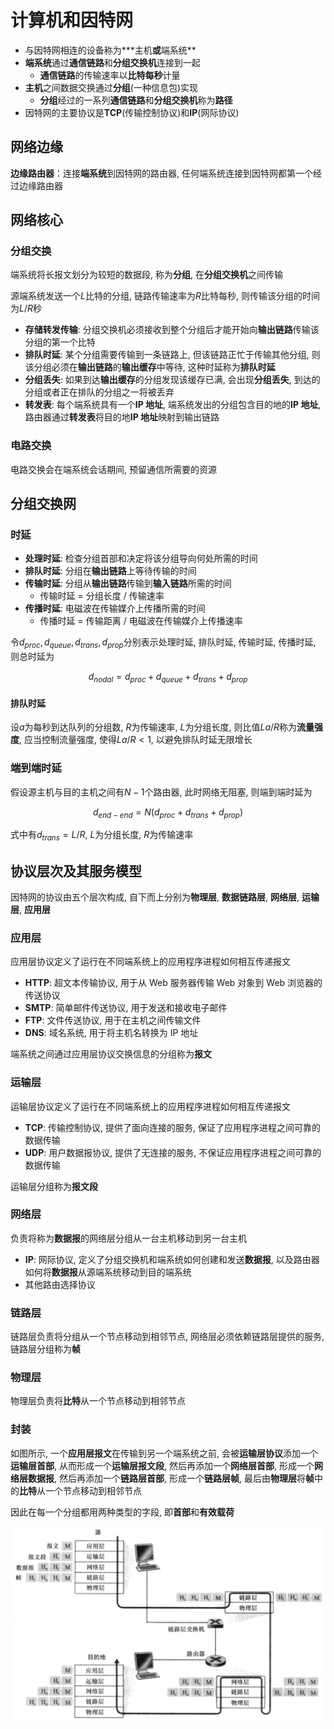 # 计算机和因特网

- 与因特网相连的设备称为**\*主机**或**端系统**
- **端系统**通过**通信链路**和**分组交换机**连接到一起
  - **通信链路**的传输速率以**比特每秒**计量
- **主机**之间数据交换通过**分组**(一种信息包)实现
  - **分组**经过的一系列**通信链路**和**分组交换机**称为**路径**
- 因特网的主要协议是**TCP**(传输控制协议)和**IP**(网际协议)

## 网络边缘

**边缘路由器**：连接**端系统**到因特网的路由器, 任何端系统连接到因特网都第一个经过边缘路由器

## 网络核心

### 分组交换

端系统将长报文划分为较短的数据段, 称为**分组**, 在**分组交换机**之间传输

源端系统发送一个$L$比特的分组, 链路传输速率为$R$比特每秒, 则传输该分组的时间为$L/R$秒

- **存储转发传输**: 分组交换机必须接收到整个分组后才能开始向**输出链路**传输该分组的第一个比特
- **排队时延**: 某个分组需要传输到一条链路上, 但该链路正忙于传输其他分组, 则该分组必须在**输出链路**的**输出缓存**中等待, 这种时延称为**排队时延**
- **分组丢失**: 如果到达**输出缓存**的分组发现该缓存已满, 会出现**分组丢失**, 到达的分组或者正在排队的分组之一将被丢弃
- **转发表**: 每个端系统具有一个**IP 地址**, 端系统发出的分组包含目的地的**IP 地址**, 路由器通过**转发表**将目的地**IP 地址**映射到输出链路

### 电路交换

电路交换会在端系统会话期间, 预留通信所需要的资源

## 分组交换网

### 时延

- **处理时延**: 检查分组首部和决定将该分组导向何处所需的时间
- **排队时延**: 分组在**输出链路**上等待传输的时间
- **传输时延**: 分组从**输出链路**传输到**输入链路**所需的时间
  - 传输时延 = 分组长度 / 传输速率
- **传播时延**: 电磁波在传输媒介上传播所需的时间
  - 传播时延 = 传输距离 / 电磁波在传输媒介上传播速率

令$d_{proc},d_{queue},d_{trans},d_{prop}$分别表示处理时延, 排队时延, 传输时延, 传播时延, 则总时延为

$$
d_{nodal}=d_{proc}+d_{queue}+d_{trans}+d_{prop}
$$

#### 排队时延

设$a$为每秒到达队列的分组数, $R$为传输速率, $L$为分组长度, 则比值$La/R$称为**流量强度**, 应当控制流量强度, 使得$La/R<1$, 以避免排队时延无限增长

### 端到端时延

假设源主机与目的主机之间有$N-1$个路由器, 此时网络无阻塞, 则端到端时延为

$$
d_{end-end}=N(d_{proc}+d_{trans}+d_{prop})
$$

式中有$d_{trans}=L/R$, $L$为分组长度, $R$为传输速率

## 协议层次及其服务模型

因特网的协议由五个层次构成, 自下而上分别为**物理层**, **数据链路层**, **网络层**, **运输层**, **应用层**

### 应用层

应用层协议定义了运行在不同端系统上的应用程序进程如何相互传递报文

- **HTTP**: 超文本传输协议, 用于从 Web 服务器传输 Web 对象到 Web 浏览器的传送协议
- **SMTP**: 简单邮件传送协议, 用于发送和接收电子邮件
- **FTP**: 文件传送协议, 用于在主机之间传输文件
- **DNS**: 域名系统, 用于将主机名转换为 IP 地址

端系统之间通过应用层协议交换信息的分组称为**报文**

### 运输层

运输层协议定义了运行在不同端系统上的应用程序进程如何相互传递报文

- **TCP**: 传输控制协议, 提供了面向连接的服务, 保证了应用程序进程之间可靠的数据传输
- **UDP**: 用户数据报协议, 提供了无连接的服务, 不保证应用程序进程之间可靠的数据传输

运输层分组称为**报文段**

### 网络层

负责将称为**数据报**的网络层分组从一台主机移动到另一台主机

- **IP**: 网际协议, 定义了分组交换机和端系统如何创建和发送**数据报**, 以及路由器如何将**数据报**从源端系统移动到目的端系统
- 其他路由选择协议

### 链路层

链路层负责将分组从一个节点移动到相邻节点, 网络层必须依赖链路层提供的服务, 链路层分组称为**帧**

### 物理层

物理层负责将**比特**从一个节点移动到相邻节点

### 封装

如图所示, 一个**应用层报文**在传输到另一个端系统之前, 会被**运输层协议**添加一个**运输层首部**, 从而形成一个**运输层报文段**, 然后再添加一个**网络层首部**, 形成一个**网络层数据报**, 然后再添加一个**链路层首部**, 形成一个**链路层帧**, 最后由**物理层**将**帧**中的**比特**从一个节点移动到相邻节点

因此在每一个分组都用两种类型的字段, 即**首部**和**有效载荷**

![img](./img/1.png)

